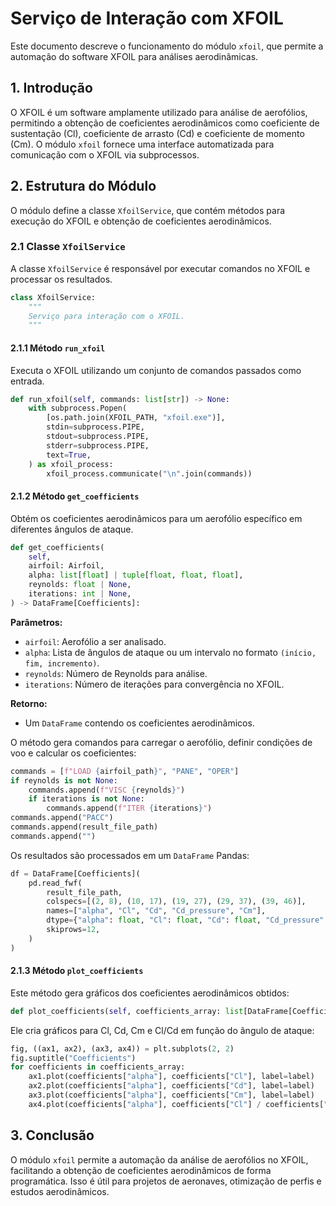 # Serviço de Interação com XFOIL

Este documento descreve o funcionamento do módulo `xfoil`, que permite a automação do software XFOIL para análises aerodinâmicas.

## 1. Introdução

O XFOIL é um software amplamente utilizado para análise de aerofólios, permitindo a obtenção de coeficientes aerodinâmicos como coeficiente de sustentação (Cl), coeficiente de arrasto (Cd) e coeficiente de momento (Cm). O módulo `xfoil` fornece uma interface automatizada para comunicação com o XFOIL via subprocessos.

## 2. Estrutura do Módulo

O módulo define a classe `XfoilService`, que contém métodos para execução do XFOIL e obtenção de coeficientes aerodinâmicos.

### 2.1 Classe `XfoilService`

A classe `XfoilService` é responsável por executar comandos no XFOIL e processar os resultados.

```python
class XfoilService:
    """
    Serviço para interação com o XFOIL.
    """
```

#### 2.1.1 Método `run_xfoil`

Executa o XFOIL utilizando um conjunto de comandos passados como entrada.

```python
def run_xfoil(self, commands: list[str]) -> None:
    with subprocess.Popen(
        [os.path.join(XFOIL_PATH, "xfoil.exe")],
        stdin=subprocess.PIPE,
        stdout=subprocess.PIPE,
        stderr=subprocess.PIPE,
        text=True,
    ) as xfoil_process:
        xfoil_process.communicate("\n".join(commands))
```

#### 2.1.2 Método `get_coefficients`

Obtém os coeficientes aerodinâmicos para um aerofólio específico em diferentes ângulos de ataque.

```python
def get_coefficients(
    self,
    airfoil: Airfoil,
    alpha: list[float] | tuple[float, float, float],
    reynolds: float | None,
    iterations: int | None,
) -> DataFrame[Coefficients]:
```

**Parâmetros:**
- `airfoil`: Aerofólio a ser analisado.
- `alpha`: Lista de ângulos de ataque ou um intervalo no formato `(início, fim, incremento)`.
- `reynolds`: Número de Reynolds para análise.
- `iterations`: Número de iterações para convergência no XFOIL.

**Retorno:**
- Um `DataFrame` contendo os coeficientes aerodinâmicos.

O método gera comandos para carregar o aerofólio, definir condições de voo e calcular os coeficientes:

```python
commands = [f"LOAD {airfoil_path}", "PANE", "OPER"]
if reynolds is not None:
    commands.append(f"VISC {reynolds}")
    if iterations is not None:
        commands.append(f"ITER {iterations}")
commands.append("PACC")
commands.append(result_file_path)
commands.append("")
```

Os resultados são processados em um `DataFrame` Pandas:

```python
df = DataFrame[Coefficients](
    pd.read_fwf(
        result_file_path,
        colspecs=[(2, 8), (10, 17), (19, 27), (29, 37), (39, 46)],
        names=["alpha", "Cl", "Cd", "Cd_pressure", "Cm"],
        dtype={"alpha": float, "Cl": float, "Cd": float, "Cd_pressure": float, "Cm": float},
        skiprows=12,
    )
)
```

#### 2.1.3 Método `plot_coefficients`

Este método gera gráficos dos coeficientes aerodinâmicos obtidos:

```python
def plot_coefficients(self, coefficients_array: list[DataFrame[Coefficients]]) -> None:
```

Ele cria gráficos para Cl, Cd, Cm e Cl/Cd em função do ângulo de ataque:

```python
fig, ((ax1, ax2), (ax3, ax4)) = plt.subplots(2, 2)
fig.suptitle("Coefficients")
for coefficients in coefficients_array:
    ax1.plot(coefficients["alpha"], coefficients["Cl"], label=label)
    ax2.plot(coefficients["alpha"], coefficients["Cd"], label=label)
    ax3.plot(coefficients["alpha"], coefficients["Cm"], label=label)
    ax4.plot(coefficients["alpha"], coefficients["Cl"] / coefficients["Cd"], label=label)
```

## 3. Conclusão

O módulo `xfoil` permite a automação da análise de aerofólios no XFOIL, facilitando a obtenção de coeficientes aerodinâmicos de forma programática. Isso é útil para projetos de aeronaves, otimização de perfis e estudos aerodinâmicos.
